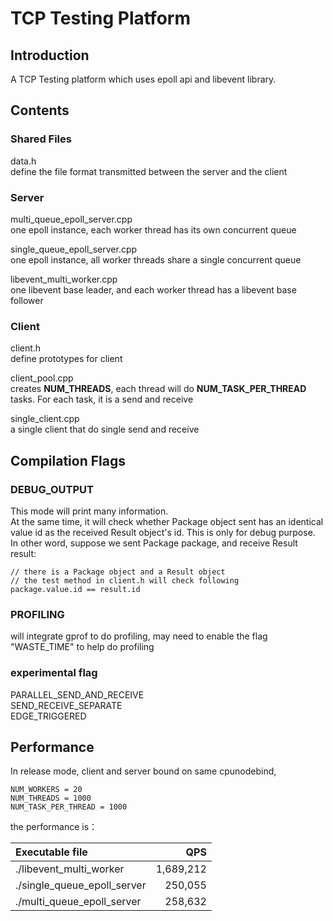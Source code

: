 # TCP Testing Platform

## Introduction
A TCP Testing platform which uses epoll api and libevent library. 

## Contents

### Shared Files

data.h  
define the file format transmitted between the server and the client

### Server
multi_queue_epoll_server.cpp  
one epoll instance, each worker thread has its own concurrent queue

single_queue_epoll_server.cpp  
one epoll instance, all worker threads share a single concurrent queue

libevent_multi_worker.cpp  
one libevent base leader, and each worker thread has a libevent base follower

### Client
client.h  
define prototypes for client

client_pool.cpp  
creates **NUM_THREADS**, each thread will do **NUM_TASK_PER_THREAD** tasks. For each task, it is a send and receive 

single_client.cpp  
a single client that do single send and receive

## Compilation Flags
### DEBUG_OUTPUT
This mode will print many information.   
At the same time, it will check whether Package object sent has an identical value id as the received Result object's id. This is only for debug purpose.   
In other word, suppose we sent Package package, and receive Result result:

    // there is a Package object and a Result object
    // the test method in client.h will check following
    package.value.id == result.id


### PROFILING 
will integrate gprof to do profiling, may need to enable the flag "WASTE_TIME" to help do profiling

### experimental flag
PARALLEL_SEND_AND_RECEIVE  
SEND_RECEIVE_SEPARATE  
EDGE_TRIGGERED  

## Performance 
In release mode, client and server bound on same cpunodebind,

    NUM_WORKERS = 20
    NUM_THREADS = 1000
    NUM_TASK_PER_THREAD = 1000

the performance is： 

| Executable file      | QPS | 
| :---        |    ----:   | 
| ./libevent_multi_worker      | 1,689,212       | 
| ./single_queue_epoll_server   | 250,055        | 
| ./multi_queue_epoll_server   | 258,632        | 

## 
